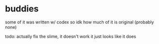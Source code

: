 # buddies
some of it was written w/ codex so idk how much of it is original (probably none)

todo:
actually fix the slime, it doesn't work it just looks like it does
